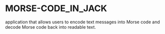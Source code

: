 # MORSE-CODE_IN_JACK
application that allows users to encode text messages into Morse code and decode Morse code back into readable text.
